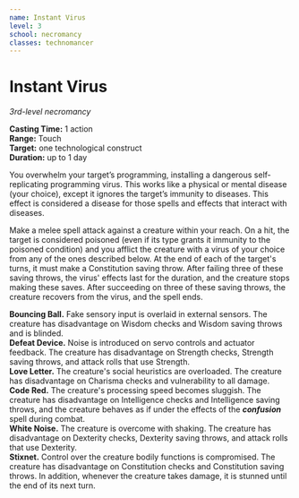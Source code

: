 ```yaml
---
name: Instant Virus
level: 3
school: necromancy
classes: technomancer
---
```


# Instant Virus

_3rd-level necromancy_

**Casting Time:** 1 action    
**Range:** Touch    
**Target:** one technological construct    
**Duration:** up to 1 day

You overwhelm your target’s programming, installing a dangerous self-replicating programming virus. This works like a physical or mental disease (your choice), except it ignores the target’s immunity to diseases. This effect is considered a disease for those spells and effects that interact with diseases.

Make a melee spell attack against a creature within your reach. On a hit, the target is considered poisoned (even if its type grants it immunity to the poisoned condition) and you afflict the creature with a virus of your choice from any of the ones described below.
At the end of each of the target's turns, it must make a Constitution saving throw. After failing three of these saving throws, the virus' effects last for the duration, and the creature stops making these saves. After succeeding on three of these saving throws, the creature recovers from the virus, and the spell ends.

**Bouncing Ball.** Fake sensory input is overlaid in external sensors. The creature has disadvantage on Wisdom checks and Wisdom saving throws and is blinded.    
**Defeat Device.** Noise is introduced on servo controls and actuator feedback. The creature has disadvantage on Strength checks, Strength saving throws, and attack rolls that use Strength.    
**Love Letter.** The creature's social heuristics are overloaded. The creature has disadvantage on Charisma checks and vulnerability to all damage.    
**Code Red.** The creature's processing speed becomes sluggish. The creature has disadvantage on Intelligence checks and Intelligence saving throws, and the creature behaves as if under the effects of the **_confusion_** spell during combat.    
**White Noise.** The creature is overcome with shaking. The creature has disadvantage on Dexterity checks, Dexterity saving throws, and attack rolls that use Dexterity.    
**Stixnet.** Control over the creature bodily functions is compromised. The creature has disadvantage on Constitution checks and Constitution saving throws. In addition, whenever the creature takes damage, it is stunned until the end of its next turn.
